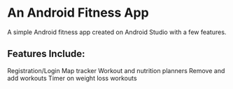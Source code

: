 # An Android Fitness App

A simple Android fitness app created on Android Studio with a few features.

## Features Include:

Registration/Login
Map tracker
Workout and nutrition planners
Remove and add workouts
Timer on weight loss workouts
